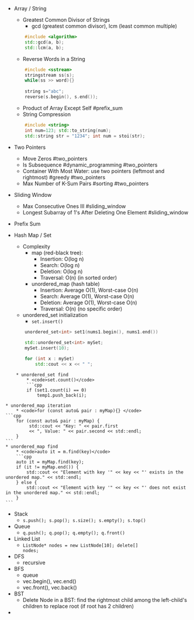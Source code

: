 * Array / String
	* Greatest Common Divisor of Strings
		* gcd (greatest common divisor), lcm (least common multiple)
	```cpp
		#include <algorithm>
		std::gcd(a, b);
		std::lcm(a, b);
	```
	* Reverse Words in a String 
	```cpp
		#include <sstream>
		stringstream ss(s);
		while(ss >> word){}
		
		string s="abc";
		reverse(s.begin(), s.end());
	```
	* Product of Array Except Self #prefix_sum
	* String Compression
	```cpp
		#include <string>
		int num=123; std::to_string(num);
		std::string str = "1234"; int num = stoi(str);
	```

* Two Pointers
	* Move Zeros #two_pointers
	* Is Subsequence #dynamic_programming #two_pointers 
	* Container With Most Water: use two pointers (leftmost and rightmost) #greedy #two_pointers 
	* Max Number of K-Sum Pairs #sorting #two_pointers 
* Sliding Window
	* Max Consecutive Ones III #sliding_window
	* Longest Subarray of 1's After Deleting One Element #sliding_window 
* Prefix Sum
* Hash Map / Set
	* Complexity
		* map (red-black tree): 
			* Insertion: O(log n)
			- Search: O(log n)
			- Deletion: O(log n)
			- Traversal: O(n) (in sorted order)
		* unordered_map (hash table)
			* Insertion: Average O(1), Worst-case O(n)
			- Search: Average O(1), Worst-case O(n)
			- Deletion: Average O(1), Worst-case O(n)
			- Traversal: O(n) (no specific order)
	* unordered_set initialization
		* <code>set.insert()</code>
	```cpp
		unordered_set<int> set1(nums1.begin(), nums1.end())
		
		std::unordered_set<int> mySet;
	    mySet.insert(10);

		for (int x : mySet) 
			std::cout << x << " "; 
```
	* unordered_set find
		* <code>set.count()</code>
		```cpp
		if (set1.count(i) == 0) 
			temp1.push_back(i);
```

	* unordered_map iteration
		* <code>for (const auto& pair : myMap){} </code>
	```cpp
		for (const auto& pair : myMap) {
			 std::cout << "Key: " << pair.first 
			 << ", Value: " << pair.second << std::endl;
		}
	```
	* unordered_map find
		* <code>auto it = m.find(key)</code>
		```cpp
		auto it = myMap.find(key);
	    if (it != myMap.end()) {
	        std::cout << "Element with key '" << key << "' exists in the unordered map." << std::endl;
	    } else {
	        std::cout << "Element with key '" << key << "' does not exist in the unordered map." << std::endl;
	    }
    ```

* Stack 
	* <code>s.push(); s.pop(); s.size(); s.empty(); s.top()</code>
* Queue
	* <code>q.push(); q.pop();  q.empty(); q.front()</code>
* Linked List
	* <code>ListNode* nodes = new ListNode[10]; delete[] nodes;</code>
* DFS
	* recursive
* BFS
	* queue
	* vec.begin(), vec.end()
	* vec.front(), vec.back()
* BST
	* Delete Node in a BST: find the rightmost child among the left-child's children to replace root (if root has 2 children)
* 